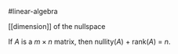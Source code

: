 
#linear-algebra

[[dimension]] of the nullspace

If $A$ is a $m \times n$ matrix, then nullity($A$) + rank($A$) = $n$.
